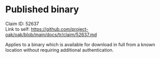 # Published binary

Claim ID: 52637\
Link to self:
https://github.com/project-oak/oak/blob/main/docs/tr/claim/52637.md

Applies to a binary which is available for download in full from a known
location without requiring additional authentication.
